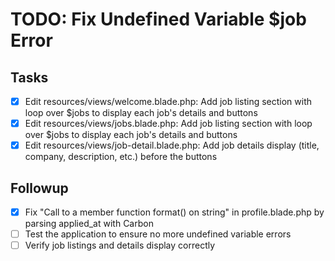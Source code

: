 # TODO: Fix Undefined Variable $job Error

## Tasks
- [x] Edit resources/views/welcome.blade.php: Add job listing section with loop over $jobs to display each job's details and buttons
- [x] Edit resources/views/jobs.blade.php: Add job listing section with loop over $jobs to display each job's details and buttons
- [x] Edit resources/views/job-detail.blade.php: Add job details display (title, company, description, etc.) before the buttons

## Followup
- [x] Fix "Call to a member function format() on string" in profile.blade.php by parsing applied_at with Carbon
- [ ] Test the application to ensure no more undefined variable errors
- [ ] Verify job listings and details display correctly
